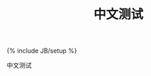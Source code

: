 ﻿---
layout: page
title : 中文测试
description: "中文测试"
category: 测试
tags: [Scrapy]
---
{% include JB/setup %}

中文测试
